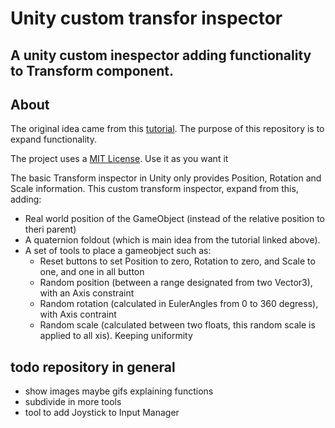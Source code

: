 # Unity custom transfor inspector

A unity custom inespector adding functionality to Transform component.
----
## About
The original idea came from this [tutorial](http://naplandgames.com/blog/2016/08/27/unity-3d-tutorial-custom-transform-inspector/).
The purpose of this repository is to expand functionality.

The project uses a [MIT License](https://github.com/marcelOlecram/unity-custom-transform/blob/master/LICENSE). Use it as you want it

The basic Transform inspector in Unity only provides Position, Rotation and Scale information. This custom transform inspector, expand from this, adding:

- Real world position of the GameObject (instead of the relative position to theri parent)
- A quaternion foldout (which is main idea from the tutorial linked above).
- A set of tools to place a gameobject such as: 
    - Reset buttons to set Position to zero, Rotation to zero, and Scale to one, and one in all button
    - Random position (between a range designated from two Vector3), with an Axis constraint
    - Random rotation (calculated in EulerAngles from 0 to 360 degress), with Axis contraint
    - Random scale (calculated between two floats, this random scale is applied to all xis). Keeping uniformity


## todo repository in general
- show images maybe gifs explaining functions
- subdivide in more tools
- tool to add Joystick to Input Manager

